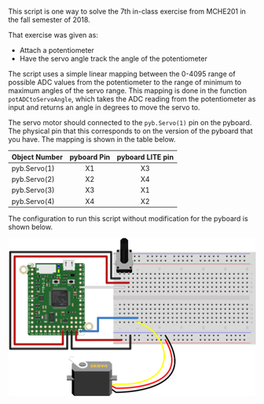 This script is one way to solve the 7th in-class exercise from MCHE201 in the fall semester of 2018.

That exercise was given as:
 * Attach a potentiometer
 * Have the servo angle track the angle of the potentiometer
 
The script uses a simple linear mapping between the 0-4095 range of possible ADC values from the potentiometer to the range of minimum to maximum angles of the servo range. This mapping is done in the function `potADCtoServoAngle`, which takes the ADC reading from the potentiometer as input and returns an angle in degrees to move the servo to.

The servo motor should connected to the `pyb.Servo(1)` pin on the pyboard.
The physical pin that this corresponds to on the version of the pyboard that you have. The mapping is shown in the table below.

Object Number | pyboard Pin | pyboard LITE pin  
------------- | :---------: | :--------------:
pyb.Servo(1)  | X1          | X3  
pyb.Servo(2)  | X2          | X4  
pyb.Servo(3)  | X3          | X1  
pyb.Servo(4)  | X4          | X2  

The configuration to run this script without modification for the pyboard is shown below.

![Hardware Setup](pyboard_breadboard_servomotor_withPotentiometer.png)


